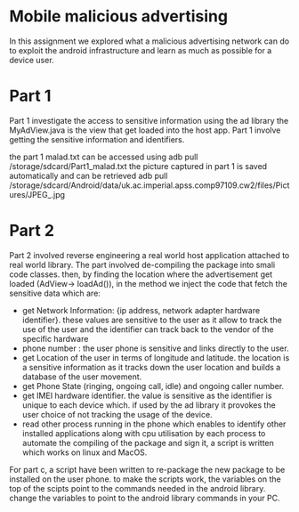 # Mobile malicious advertising
In this assignment we explored what a malicious advertising network can do to exploit the android infrastructure and learn as much as possible for a device user.

# Part 1
Part 1 investigate the access to sensitive information using the ad library
the MyAdView.java is the view that get loaded into the host app. Part 1 involve getting the sensitive information and identifiers.

the part 1 malad.txt can be accessed using adb pull /storage/sdcard/Part1_malad.txt
the picture captured in part 1 is saved automatically and can be retrieved adb pull /storage/sdcard/Android/data/uk.ac.imperial.apss.comp97109.cw2/files/Pictures/JPEG_<timestamp>.jpg

# Part 2
Part 2 involved reverse engineering a real world host application attached to real world library. The part involved de-compiling the package into smali code classes. then,
by finding the location where the advertisement get loaded (AdView-> loadAd()), in the method we inject the code that fetch the sensitive data which are:
- get Network Information: \{ip address, network adapter hardware identifier\}. these values are sensitive to the user as it  allow to track the use of the user and the identifier can track back to the vendor of the specific hardware
- phone number : the user phone is sensitive and links directly to the user.
- get Location of the user in terms of longitude and latitude. the location is a sensitive information as it tracks down the user location and builds a database of  the user movement.
- get Phone State (ringing, ongoing call, idle) and ongoing caller number.
- get IMEI hardware identifier. the value is sensitive as the identifier is unique to each device which. if used by the ad library it provokes the user choice of not tracking the usage of the device.
- read other process running in the phone which enables to identify other installed applications along with cpu utilisation by each process
to automate the compiling of the package and sign it, a script is written which works on linux and MacOS.

For part c, a script have been written to re-package the new package to be installed on the user phone. to make the scripts work, the variables on the top of the scipts point to the commands needed in the android library. change the variables to point to the android library commands in your PC.
